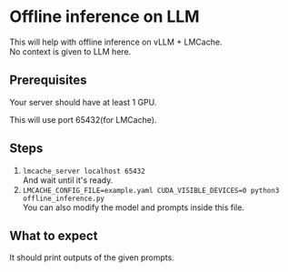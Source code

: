 # Offline inference on LLM
This will help with offline inference on vLLM + LMCache.  
No context is given to LLM here.  
## Prerequisites
Your server should have at least 1 GPU.  

This will use port 65432(for LMCache).  
## Steps
1.  ```lmcache_server localhost 65432```  
And wait until it's ready.  
2. ```LMCACHE_CONFIG_FILE=example.yaml CUDA_VISIBLE_DEVICES=0 python3 offline_inference.py```  
You can also modify the model and prompts inside this file.  
## What to expect
It should print outputs of the given prompts.  
